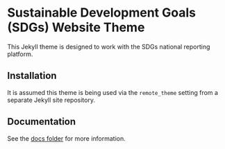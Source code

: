 # Sustainable Development Goals (SDGs) Website Theme

This Jekyll theme is designed to work with the SDGs national reporting platform.

## Installation

It is assumed this theme is being used via the `remote_theme` setting from a separate Jekyll site repository.

## Documentation

See the [docs folder](docs/overview.md) for more information.
